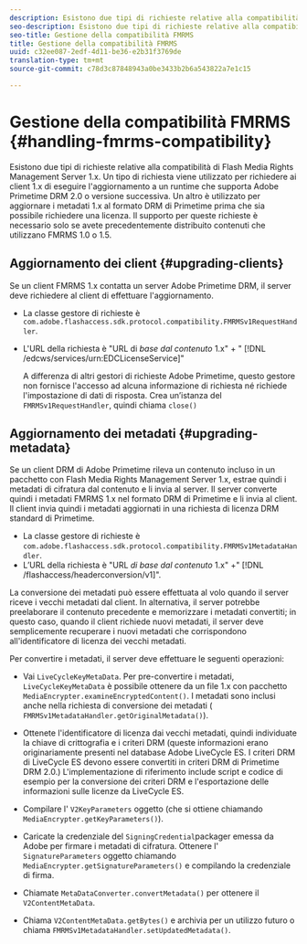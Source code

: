 ```yaml
---
description: Esistono due tipi di richieste relative alla compatibilità di Flash Media Rights Management Server 1.x. Un tipo di richiesta viene utilizzato per richiedere ai client 1.x di eseguire l'aggiornamento a un runtime che supporta Adobe Primetime DRM 2.0 o versione successiva. Un altro è utilizzato per aggiornare i metadati 1.x al formato DRM di Primetime prima che sia possibile richiedere una licenza. Il supporto per queste richieste è necessario solo se avete precedentemente distribuito contenuti che utilizzano FMRMS 1.0 o 1.5.
seo-description: Esistono due tipi di richieste relative alla compatibilità di Flash Media Rights Management Server 1.x. Un tipo di richiesta viene utilizzato per richiedere ai client 1.x di eseguire l'aggiornamento a un runtime che supporta Adobe Primetime DRM 2.0 o versione successiva. Un altro è utilizzato per aggiornare i metadati 1.x al formato DRM di Primetime prima che sia possibile richiedere una licenza. Il supporto per queste richieste è necessario solo se avete precedentemente distribuito contenuti che utilizzano FMRMS 1.0 o 1.5.
seo-title: Gestione della compatibilità FMRMS
title: Gestione della compatibilità FMRMS
uuid: c32ee087-2edf-4d11-be36-e2b31f3769de
translation-type: tm+mt
source-git-commit: c78d3c87848943a0be3433b2b6a543822a7e1c15

---
```



# Gestione della compatibilità FMRMS {#handling-fmrms-compatibility}

Esistono due tipi di richieste relative alla compatibilità di Flash Media Rights Management Server 1.x. Un tipo di richiesta viene utilizzato per richiedere ai client 1.x di eseguire l&#39;aggiornamento a un runtime che supporta Adobe Primetime DRM 2.0 o versione successiva. Un altro è utilizzato per aggiornare i metadati 1.x al formato DRM di Primetime prima che sia possibile richiedere una licenza. Il supporto per queste richieste è necessario solo se avete precedentemente distribuito contenuti che utilizzano FMRMS 1.0 o 1.5.

## Aggiornamento dei client {#upgrading-clients}

Se un client FMRMS 1.x contatta un server Adobe Primetime DRM, il server deve richiedere al client di effettuare l&#39;aggiornamento.

* La classe gestore di richieste è `com.adobe.flashaccess.sdk.protocol.compatibility.FMRMSv1RequestHandler`.
* L&#39;URL della richiesta è &quot;URL di *base dal contenuto* 1.x&quot; + &quot; [!DNL /edcws/services/urn:EDCLicenseService]&quot;

   A differenza di altri gestori di richieste Adobe Primetime, questo gestore non fornisce l&#39;accesso ad alcuna informazione di richiesta né richiede l&#39;impostazione di dati di risposta. Crea un’istanza del `FMRMSv1RequestHandler`, quindi chiama `close()`

## Aggiornamento dei metadati {#upgrading-metadata}

Se un client DRM di Adobe Primetime rileva un contenuto incluso in un pacchetto con Flash Media Rights Management Server 1.x, estrae quindi i metadati di cifratura dal contenuto e li invia al server. Il server converte quindi i metadati FMRMS 1.x nel formato DRM di Primetime e li invia al client. Il client invia quindi i metadati aggiornati in una richiesta di licenza DRM standard di Primetime.

* La classe gestore di richieste è `com.adobe.flashaccess.sdk.protocol.compatibility.FMRMSv1MetadataHandler`.
* L’URL della richiesta è &quot;URL *di base dal contenuto* 1.x&quot; +&quot; [!DNL /flashaccess/headerconversion/v1]&quot;.

La conversione dei metadati può essere effettuata al volo quando il server riceve i vecchi metadati dal client. In alternativa, il server potrebbe preelaborare il contenuto precedente e memorizzare i metadati convertiti; in questo caso, quando il client richiede nuovi metadati, il server deve semplicemente recuperare i nuovi metadati che corrispondono all&#39;identificatore di licenza dei vecchi metadati.

Per convertire i metadati, il server deve effettuare le seguenti operazioni:

* Vai `LiveCycleKeyMetaData`. Per pre-convertire i metadati, `LiveCycleKeyMetaData` è possibile ottenere da un file 1.x con pacchetto `MediaEncrypter.examineEncryptedContent()`. I metadati sono inclusi anche nella richiesta di conversione dei metadati ( `FMRMSv1MetadataHandler.getOriginalMetadata()`).

* Ottenete l&#39;identificatore di licenza dai vecchi metadati, quindi individuate la chiave di crittografia e i criteri DRM (queste informazioni erano originariamente presenti nel database Adobe LiveCycle ES. I criteri DRM di LiveCycle ES devono essere convertiti in criteri DRM di Primetime DRM 2.0.) L&#39;implementazione di riferimento include script e codice di esempio per la conversione dei criteri DRM e l&#39;esportazione delle informazioni sulle licenze da LiveCycle ES.
* Compilare l&#39; `V2KeyParameters` oggetto (che si ottiene chiamando `MediaEncrypter.getKeyParameters()`).

* Caricate la credenziale del `SigningCredential`packager emessa da Adobe per firmare i metadati di cifratura. Ottenere l&#39; `SignatureParameters` oggetto chiamando `MediaEncrypter.getSignatureParameters()` e compilando la credenziale di firma.

* Chiamate `MetaDataConverter.convertMetadata()` per ottenere il `V2ContentMetaData`.

* Chiama `V2ContentMetaData.getBytes()` e archivia per un utilizzo futuro o chiama `FMRMSv1MetadataHandler.setUpdatedMetadata()`.
